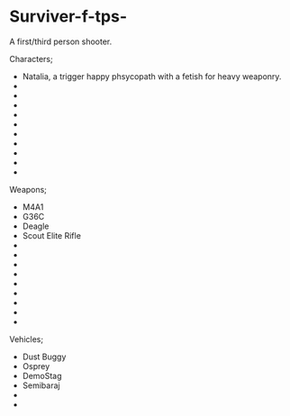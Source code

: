 # Surviver-f-tps-
A first/third person shooter.

Characters;

- Natalia, a trigger happy phsycopath with a fetish for heavy weaponry.
-
-
-
-
-
-
-
-
-
-


Weapons;

- M4A1
- G36C
- Deagle
- Scout Elite Rifle
-
-
-
-
-
-
-
-
-


Vehicles;

- Dust Buggy
- Osprey
- DemoStag
- Semibaraj
-
-

